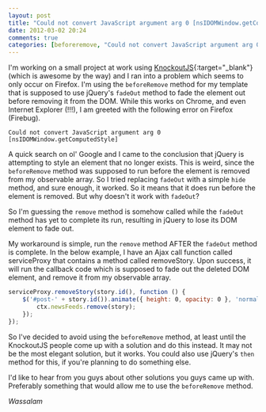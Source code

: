 ```yaml
---
layout: post
title: "Could not convert JavaScript argument arg 0 [nsIDOMWindow.getComputedStyle]"
date: 2012-03-02 20:24
comments: true
categories: [beforeremove, "Could not convert JavaScript argument arg 0 [nsIDOMWindow.getComputedStyle]", JavaScript, javascript, jquery, jQuery, KnockoutJS, knockoutjs, Web Development]
---
```

I'm working on a small project at work using [KnockoutJS](http://knockoutjs.com/ "KnockoutJS"){:target="_blank"} (which is awesome by the way) and I ran into a problem which seems to only occur on Firefox. I'm using the `beforeRemove` method for my template that is supposed to use jQuery's `fadeOut` method to fade the element out before removing it from the DOM. While this works on Chrome, and even Internet Explorer (!!!), I am greeted with the following error on Firefox (Firebug).

```shell
Could not convert JavaScript argument arg 0 [nsIDOMWindow.getComputedStyle]
```

A quick search on ol' Google and I came to the conclusion that jQuery is attempting to style an element that no longer exists. This is weird, since the `beforeRemove` method was supposed to run before the element is removed from my observable array. So I tried replacing `fadeOut` with a simple `hide` method, and sure enough, it worked. So it means that it does run before the element is removed. But why doesn't it work with `fadeOut`?

So I'm guessing the `remove` method is somehow called while the `fadeOut` method has yet to complete its run, resulting in jQuery to lose its DOM element to fade out.

My workaround is simple, run the `remove` method AFTER the `fadeOut` method is complete. In the below example, I have an Ajax call function called serviceProxy that contains a method called removeStory. Upon success, it will run the callback code which is supposed to fade out the deleted DOM element, and remove it from my observable array.

```javascript
serviceProxy.removeStory(story.id(), function () {
	$('#post-' + story.id()).animate({ height: 0, opacity: 0 }, 'normal', function () {
		ctx.newsFeeds.remove(story);
	});
});
```

So I've decided to avoid using the `beforeRemove` method, at least until the KnockoutJS people come up with a solution and do this instead. It may not be the most elegant solution, but it works. You could also use jQuery's `then` method for this, if you're planning to do something else.

I'd like to hear from you guys about other solutions you guys came up with. Preferably something that would allow me to use the `beforeRemove` method.

<em>Wassalam</em>
